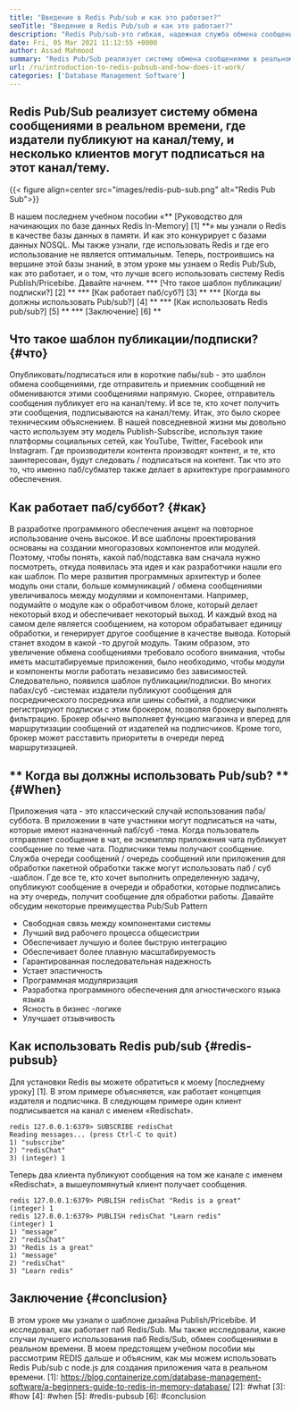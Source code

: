 ```yaml
---
title: "Введение в Redis Pub/sub и как это работает?" 
seoTitle: "Введение в Redis Pub/sub и как это работает?" 
description: "Redis Pub/sub-это гибкая, надежная служба обмена сообщениями в реальном времени для независимых приложений для публикации и подписки на асинхронные события." 
date: Fri, 05 Mar 2021 11:12:55 +0000
author: Assad Mahmood
summary: "Redis Pub/Sub реализует систему обмена сообщениями в реальном времени, где издатели публикуют на канал/тему, и несколько клиентов могут подписаться на этот канал/тему." 
url: /ru/introduction-to-redis-pubsub-and-how-does-it-work/
categories: ['Database Management Software']
---
```


## Redis Pub/Sub реализует систему обмена сообщениями в реальном времени, где издатели публикуют на канал/тему, и несколько клиентов могут подписаться на этот канал/тему.

{{< figure align=center src="images/redis-pub-sub.png" alt="Redis Pub Sub">}}

В нашем последнем учебном пособии «** [Руководство для начинающих по базе данных Redis In-Memory] [1] **» мы узнали о Redis в качестве базы данных в памяти. И как это конкурирует с базами данных NOSQL. Мы также узнали, где использовать Redis и где его использование не является оптимальным. Теперь, построившись на вершине этой базы знаний, в этом уроке мы узнаем о Redis Pub/Sub, как это работает, и о том, что лучше всего использовать систему Redis Publish/Pricebibe. Давайте начнем.
  *** [Что такое шаблон публикации/подписки?] [2] **
  *** [Как работает паб/суб?] [3] **
  *** [Когда вы должны использовать Pub/sub?] [4] **
  *** [Как использовать Redis pub/sub?] [5] **
  *** [Заключение] [6] **

## Что такое шаблон публикации/подписки? {#что}
Опубликовать/подписаться или в короткие пабы/sub - это шаблон обмена сообщениями, где отправитель и приемник сообщений не обмениваются этими сообщениями напрямую. Скорее, отправитель сообщения публикует его на канал/тему. И все те, кто хочет получить эти сообщения, подписываются на канал/тему. Итак, это было скорее техническим объяснением. В нашей повседневной жизни мы довольно часто используем эту модель Publish-Subscribe, используя такие платформы социальных сетей, как YouTube, Twitter, Facebook или Instagram. Где производители контента производят контент, и те, кто заинтересован, будут следовать / подписаться на контент. Так что это то, что именно паб/субматер также делает в архитектуре программного обеспечения.

## Как работает паб/суббот? {#как}
В разработке программного обеспечения акцент на повторное использование очень высокое. И все шаблоны проектирования основаны на создании многоразовых компонентов или модулей. Поэтому, чтобы понять, какой паб/подставка вам сначала нужно посмотреть, откуда появилась эта идея и как разработчики нашли его как шаблон.
По мере развития программных архитектур и более модуль они стали, больше коммуникаций / обмена сообщениями увеличивалось между модулями и компонентами. Например, подумайте о модуле как о обработчивом блоке, который делает некоторый вход и обеспечивает некоторый выход. И каждый вход на самом деле является сообщением, на котором обрабатывает единицу обработки, и генерирует другое сообщение в качестве вывода. Который станет входом в какой -то другой модуль. Таким образом, это увеличение обмена сообщениями требовало особого внимания, чтобы иметь масштабируемые приложения, было необходимо, чтобы модули и компоненты могли работать независимо без зависимостей. Следовательно, появился шаблон публикации/подписки.
Во многих пабах/суб -системах издатели публикуют сообщения для посреднического посредника или шины событий, а подписчики регистрируют подписки с этим брокером, позволяя брокеру выполнять фильтрацию. Брокер обычно выполняет функцию магазина и вперед для маршрутизации сообщений от издателей на подписчиков. Кроме того, брокер может расставить приоритеты в очереди перед маршрутизацией.

## ** Когда вы должны использовать Pub/sub? ** {#When}
Приложения чата - это классический случай использования паба/суббота. В приложении в чате участники могут подписаться на чаты, которые имеют назначенный паб/суб -тема. Когда пользователь отправляет сообщение в чат, ее экземпляр приложения чата публикует сообщение по теме чата. Подписчики темы получают сообщение.
Служба очереди сообщений / очередь сообщений или приложения для обработки пакетной обработки также могут использовать паб / суб -шаблон. Где все те, кто хочет выполнить определенную задачу, опубликуют сообщение в очереди и обработки, которые подписались на эту очередь, получит сообщение для обработки работы.
Давайте обсудим некоторые преимущества Pub/Sub Pattern
  * Свободная связь между компонентами системы
  * Лучший вид рабочего процесса общесистрии
  * Обеспечивает лучшую и более быструю интеграцию
  * Обеспечивает более плавную масштабируемость
  * Гарантированная последовательная надежность
  * Устает эластичность
  * Программная модуляризация
  * Разработка программного обеспечения для агностического языка языка
  * Ясность в бизнес -логике
  * Улучшает отзывчивость

## Как использовать Redis pub/sub {#redis-pubsub}
Для установки Redis вы можете обратиться к моему [последнему уроку] [1]. В этом примере объясняется, как работает концепция издателя и подписчика. В следующем примере один клиент подписывается на канал с именем «Redischat».
```
redis 127.0.0.1:6379> SUBSCRIBE redisChat  
Reading messages... (press Ctrl-C to quit) 
1) "subscribe" 
2) "redisChat" 
3) (integer) 1 
```
Теперь два клиента публикуют сообщения на том же канале с именем «Redischat», а вышеупомянутый клиент получает сообщения.
```
redis 127.0.0.1:6379> PUBLISH redisChat "Redis is a great"  
(integer) 1  
redis 127.0.0.1:6379> PUBLISH redisChat "Learn redis"  
(integer) 1   
1) "message" 
2) "redisChat" 
3) "Redis is a great" 
1) "message" 
2) "redisChat" 
3) "Learn redis" 

```

## Заключение {#conclusion}
В этом уроке мы узнали о шаблоне дизайна Publish/Pricebibe. И исследовал, как работает паб Redis/Sub. Мы также исследовали, какие случаи лучшего использования паб Redis/Sub, обмен сообщениями в реальном времени. В моем предстоящем учебном пособии мы рассмотрим REDIS дальше и объясним, как мы можем использовать Redis Pub/sub с node.js для создания приложения чата в реальном времени.
[1]: https://blog.containerize.com/database-management-software/a-beginners-guide-to-redis-in-memory-database/
[2]: #what
[3]: #how
[4]: #when
[5]: #redis-pubsub
[6]: #conclusion
